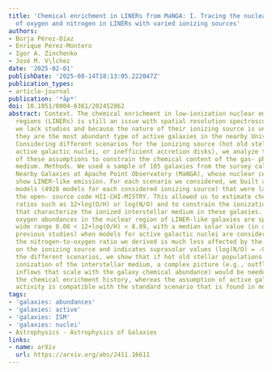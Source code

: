 ```yaml
---
title: 'Chemical enrichment in LINERs from MaNGA: I. Tracing the nuclear abundances
  of oxygen and nitrogen in LINERs with varied ionizing sources'
authors:
- Borja Pérez-Dı́az
- Enrique Pérez-Montero
- Igor A. Zinchenko
- José M. V\ĺchez
date: '2025-02-01'
publishDate: '2025-08-14T18:13:05.222047Z'
publication_types:
- article-journal
publication: '*åp*'
doi: 10.1051/0004-6361/202452862
abstract: Context. The chemical enrichment in low-ionization nuclear emission-line
  regions (LINERs) is still an issue with spatial resolution spectroscopic data because
  we lack studies and because the nature of their ionizing source is uncertain, although
  they are the most abundant type of active galaxies in the nearby Universe. Aims.
  Considering different scenarios for the ionizing source (hot old stellar populations,
  active galactic nuclei, or inefficient accretion disks), we analyze the implications
  of these assumptions to constrain the chemical content of the gas- phase interstellar
  medium. Methods. We used a sample of 105 galaxies from the survey called Mapping
  Nearby Galaxies at Apache Point Observatory (MaNGA), whose nuclear central spaxels
  show LINER-like emission. For each scenario we considered, we built a grid of photoionization
  models (4928 models for each considered ionizing source) that were later used in
  the open- source code HII-CHI-MISTRY. This allowed us to estimate chemical abundance
  ratios such as 12+log(O/H) or log(N/O) and to constrain the ionization parameters
  that characterize the ionized interstellar medium in these galaxies. Results. The
  oxygen abundances in the nuclear region of LINER-like galaxies are spread over a
  wide range 8.08 < 12+log(O/H) < 8.89, with a median solar value (in agreement with
  previous studies) when models for active galactic nuclei are considered. Nevertheless,
  the nitrogen-to-oxygen ratio we derived is much less affected by the assumptions
  on the ionizing source and indicates suprasolar values (log(N/O) = ‑0.69). By comparing
  the different scenarios, we show that if hot old stellar populations caused the
  ionization of the interstellar medium, a complex picture (e.g., outflows and/or
  inflows that scale with the galaxy chemical abundance) would be needed to explain
  the chemical enrichment history, whereas the assumption of active galactic nucleus
  activity is compatible with the standard scenario that is found in most galaxies.
tags:
- 'galaxies: abundances'
- 'galaxies: active'
- 'galaxies: ISM'
- 'galaxies: nuclei'
- Astrophysics - Astrophysics of Galaxies
links:
- name: arXiv
  url: https://arxiv.org/abs/2411.16611
---
```

